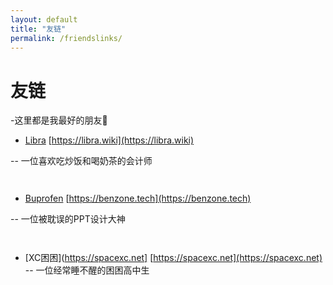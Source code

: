 ```yaml
---
layout: default
title: "友链"
permalink: /friendslinks/
---
```


# 友链

-这里都是我最好的朋友🥰

- [Libra](https://libra.wiki) [https://libra.wiki](https://libra.wiki)

-- 一位喜欢吃炒饭和喝奶茶的会计师

`    ` 

- [Buprofen](https://benzone.tech) [https://benzone.tech](https://benzone.tech)

-- 一位被耽误的PPT设计大神 

`    ` 

- [XC困困](https://spacexc.net] [https://spacexc.net](https://spacexc.net)
-- 一位经常睡不醒的困困高中生
